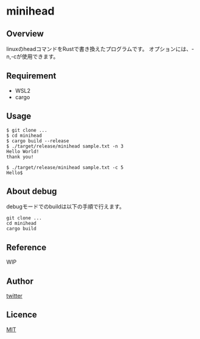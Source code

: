 # minihead

## Overview
linuxのheadコマンドをRustで書き換えたプログラムです。
オプションには、-n,-cが使用できます。

## Requirement
- WSL2
- cargo

## Usage
```
$ git clone ...
$ cd minihead
$ cargo build --release
$ ./target/release/minihead sample.txt -n 3
Hello World!
thank you!

$ ./target/release/minihead sample.txt -c 5
Hello$
```

## About debug
debugモードでのbuildは以下の手順で行えます。
```
git clone ...
cd minihead
cargo build
```

## Reference
WIP

## Author
[twitter](https://twitter.com/anto_tohoku)

## Licence
[MIT](https://github.com/tm-hack/minihead/LICENCE)
